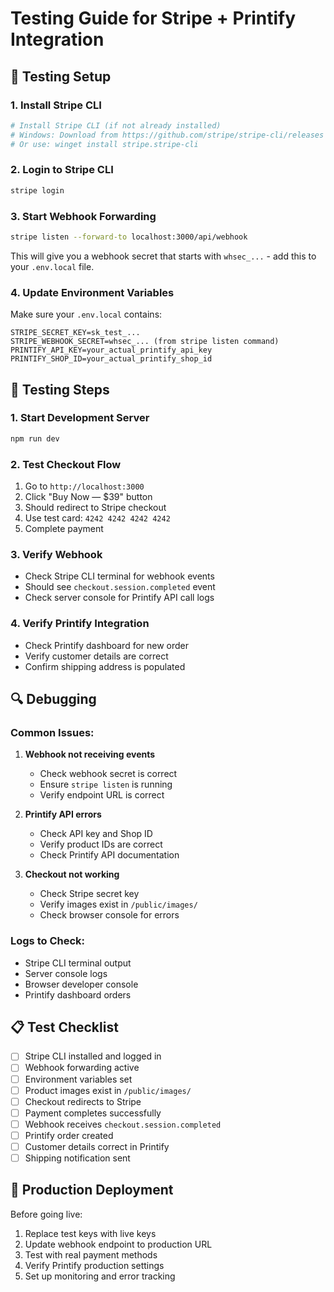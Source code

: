 # Testing Guide for Stripe + Printify Integration

## 🧪 Testing Setup

### 1. Install Stripe CLI
```bash
# Install Stripe CLI (if not already installed)
# Windows: Download from https://github.com/stripe/stripe-cli/releases
# Or use: winget install stripe.stripe-cli
```

### 2. Login to Stripe CLI
```bash
stripe login
```

### 3. Start Webhook Forwarding
```bash
stripe listen --forward-to localhost:3000/api/webhook
```

This will give you a webhook secret that starts with `whsec_...` - add this to your `.env.local` file.

### 4. Update Environment Variables
Make sure your `.env.local` contains:
```env
STRIPE_SECRET_KEY=sk_test_...
STRIPE_WEBHOOK_SECRET=whsec_... (from stripe listen command)
PRINTIFY_API_KEY=your_actual_printify_api_key
PRINTIFY_SHOP_ID=your_actual_printify_shop_id
```

## 🧪 Testing Steps

### 1. Start Development Server
```bash
npm run dev
```

### 2. Test Checkout Flow
1. Go to `http://localhost:3000`
2. Click "Buy Now — $39" button
3. Should redirect to Stripe checkout
4. Use test card: `4242 4242 4242 4242`
5. Complete payment

### 3. Verify Webhook
- Check Stripe CLI terminal for webhook events
- Should see `checkout.session.completed` event
- Check server console for Printify API call logs

### 4. Verify Printify Integration
- Check Printify dashboard for new order
- Verify customer details are correct
- Confirm shipping address is populated

## 🔍 Debugging

### Common Issues:

1. **Webhook not receiving events**
   - Check webhook secret is correct
   - Ensure `stripe listen` is running
   - Verify endpoint URL is correct

2. **Printify API errors**
   - Check API key and Shop ID
   - Verify product IDs are correct
   - Check Printify API documentation

3. **Checkout not working**
   - Check Stripe secret key
   - Verify images exist in `/public/images/`
   - Check browser console for errors

### Logs to Check:
- Stripe CLI terminal output
- Server console logs
- Browser developer console
- Printify dashboard orders

## 📋 Test Checklist

- [ ] Stripe CLI installed and logged in
- [ ] Webhook forwarding active
- [ ] Environment variables set
- [ ] Product images exist in `/public/images/`
- [ ] Checkout redirects to Stripe
- [ ] Payment completes successfully
- [ ] Webhook receives `checkout.session.completed`
- [ ] Printify order created
- [ ] Customer details correct in Printify
- [ ] Shipping notification sent

## 🚀 Production Deployment

Before going live:
1. Replace test keys with live keys
2. Update webhook endpoint to production URL
3. Test with real payment methods
4. Verify Printify production settings
5. Set up monitoring and error tracking

